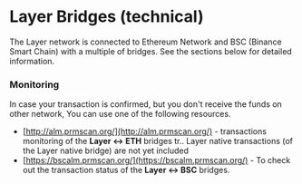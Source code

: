# Layer Bridges \(technical\)

The Layer network is connected to Ethereum Network and BSC \(Binance Smart Chain\) with a multiple of bridges. See the sections below for detailed information.

### Monitoring

In case your transaction is confirmed, but you don't receive the funds on other network, You can use one of the following resources.

* [http://alm.prmscan.org/](http://alm.prmscan.org/) - transactions monitoring of the **Layer &lt;-&gt; ETH** bridges tr.. Layer native transactions \(of the Layer native bridge\) are not yet included
* [https://bscalm.prmscan.org/](https://bscalm.prmscan.org/) - To check out the transaction status of the **Layer &lt;-&gt; BSC** bridges.

